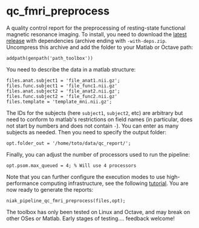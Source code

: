 # qc_fmri_preprocess
A quality control report for the preprocessing of resting-state functional magnetic resonance imaging. To install, you need to download the [latest release]() with dependencies (archive ending with `-with-deps.zip`. Uncompress this archive and add the folder to your Matlab or Octave path:
```
addpath(genpath('path_toolbox'))
```

You need to describe the data in a matlab structure:
```
files.anat.subject1 = 'file_anat1.nii.gz';
files.func.subject1 = 'file_func1.nii.gz'
files.anat.subject2 = 'file_anat2.nii.gz';
files.func.subject2 = 'file_func2.nii.gz'
files.template = 'template_mni.nii.gz';
```
The IDs for the subjects (here `subject1`, `subject2`, etc) are arbitrary but need to conform to matlab's restrictions on field names (in particular, does not start by numbers and does not contain `-`). You can enter as many subjects as needed. Then you need to specify the output folder:
```
opt.folder_out = '/home/toto/data/qc_report/';
```
Finally, you can adjust the number of processors used to run the pipeline:
```
opt.psom.max_queued = 4; % Will use 4 processors
```
Note that you can further configure the execution modes to use high-performance computing infrastructure, see the following [tutorial](http://psom.simexp-lab.org/psom_configuration.html). You are now ready to generate the reports:
```
niak_pipeline_qc_fmri_preprocess(files,opt);
```

The toolbox has only been tested on Linux and Octave, and may break on other OSes or Matlab. Early stages of testing.... feedback welcome!
